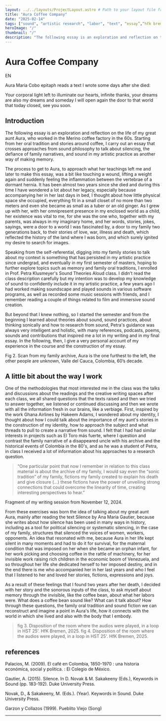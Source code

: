 ```yaml
---
layout: ../../layouts/ProjectLayout.astro # Path to your layout file from this Markdown file
title: "Aura Coffee Company"
date: "2025-02-14"
tags: ["sound", "artistic research", "labor", "text", “essay”,“hfk bremen”, “master””]
heroImage: "/"
thumbnail: "/"
description: "The following essay is an exploration and reflection on the life of my great aunt Aura, who worked in the Merino coffee factory in the 60s. Starting from her oral tradition and stories around coffee, I carry out an essay that crosses approaches from sound philosophy to talk about silencing, the defiance of family narratives, and sound in my artistic practice as another way of making memory."
---
```


# Aura Coffee Company

EN

Aura Maria Cobo epitaph reads a text I wrote some days after she died:

Your corporal light left to illuminate our hearts, infinite thanks, your dreams are also my dreams and someday I will open again the door to that world that today closed, see you soon.

## Introduction

The following essay is an exploration and reflection on the life of my great aunt Aura, who worked in the Merino coffee factory in the 60s. Starting from her oral tradition and stories around coffee, I carry out an essay that crosses approaches from sound philosophy to talk about silencing, the defiance of family narratives, and sound in my artistic practice as another way of making memory. 

The process to get to Aura, to approach what her teachings left me and later to make this essay, was a bit like touching a wound, lifting a weight again and suddenly feeling the inflammation between the vertebrae of a dormant hernia. It has been almost two years since she died and during this time I have wondered a lot about her legacy, especially because accompanying her in her last days in bed, I thought about how little physical space she occupied, everything fit in a small closet of no more than two meters and even she became as small as a tuber or an old ginger. As I grew up with her, with her omnipresent presence in my enclosed world as a child, her existence was vital to me, for she was the one who, together with my parents, was always in my imaginary home, and her words, stories, jokes, sayings, were a door to a world I was fascinated by, a door to my family two generations back, to their stories of love, war, illness and death, which reflected the history of the land where I was born, and which surely ignited my desire to search for images.

Speaking from the self-referential, digging into my family stories to talk about my context is something that has persisted in my artistic practice since undergrad, and eventually in my first semester of masters, hoping to further explore topics such as memory and family oral traditions, I enrolled in Prof. Petra Klusmeyer's Sound Theories Aloud class. I didn't read the class description carefully but my intention was to develop my knowledge of sound to confidently include it in my artistic practice, a few years ago I had worked making soundscape and played sounds in various software programs, as well as recorded some music sessions with friends, and I remember reading a couple of things related to film and immersive sound creation. 

But beyond that I knew nothing, so I started the semester and from the beginning I learned about theories about sound, sound practices, about thinking sonically and how to research from sound, Petra's guidance was always very intelligent and holistic, with many references, podcasts, poems, sounds and contributions that inspired me a lot in my writing and in my final essay. In the following, then, I give a very personal account of my experience in the course and the construction of my essay.

Fig 2. Scan from my family archive, Aura is the one furthest to the left, the other people are unknown, Valle del Cauca, Colombia, 60’s decade.

## A little bit about the way I work

One of the methodologies that most interested me in the class was the talks and discussions about the readings and the creative writing spaces after each class, we all shared questions that the texts raised and then we tried to answer together, we listened or continued discussing and then we wrote with all the information fresh in our brains, like a verbiage. First, inspired by the work Ghana Airlines by Hakeem Adams, I wondered about my identity, I thought about how I could talk about the importance of my aunt's stories in the construction of my identity, how to approach the subject and what threads to pull to create a narrative from sound. I felt that I had had similar interests in projects such as El Toro más fuerte, where I question and contrast the family narrative of a disappeared uncle with his archive and the historical events of Colombia in the 80's, and as he was a student of Petra, in class I received a lot of information about his approaches to a research question. 

> “One particular point that now I remember in relation to this class material is about the archive of my family, I would say even the “sonic tradition” of my family, fictions my family created to explain his death and give closure (...) these fictions have the power of unveiling strong connections that could overcome the linearity of time, creating interesting perspectives to hear.”

Fragment of my writing session from November 12, 2024.

From these exercises was born the idea of talking about my great aunt Aura, mainly after reading the text Silence by Ana Maria Gautier, because she writes about how silence has been used in many ways in history, including as a tool for political silencing or systematic silencing, in the case of my family, structures that silenced the voices of women, workers, opponents. An idea that resonated with me, because Aura in her life kept silent in many moments and had to do it for survival, for the maternal condition that was imposed on her when she became an orphan infant, for her work picking and choosing coffee in the rattle of machinery, for her invisible work raising rich children in the economic boom of Venezuela, and so throughout her life she dedicated herself to her imposed destiny, and in the end there is me who accompanied her in her last years and who I feel that I listened to her and loved her stories, fictions, expressions and joys. 

As a result of these feelings that I found two years after her death, I decided with her story and the sonorous inputs of the class, to ask myself about memory through the invisible, like the coffee bean, about what her labors were. What does a coffee bean sound like? What can it talk about? How through these questions, the family oral tradition and sound fiction we can reconstruct and imagine a point in Aura's life, how it connects with the world in which she lived and also with the body that I embody.

> fig 3. Disposition of the room where the audios were played, in a loop in HST 25'. HfK Bremen, 2025.
> fig 4. Disposition of the room where the audios were played, in a loop in HST 25'. HfK Bremen, 2025.

## references


Palacios, M. (2009). El café en Colombia, 1850-1970 : una historia económica, social y política. : El Colegio de México. 


Gautier, A. (2015). Silence. In D. Novak & M. Sakakeeny (Eds.), Keywords in Sound (pp. 183-192). Duke University Press. 


Novak, D., & Sakakeeny, M. (Eds.). (Year). Keywords in Sound. Duke University Press. 


Garzon y Collazos (1999). Pueblito Viejo (Song)

---